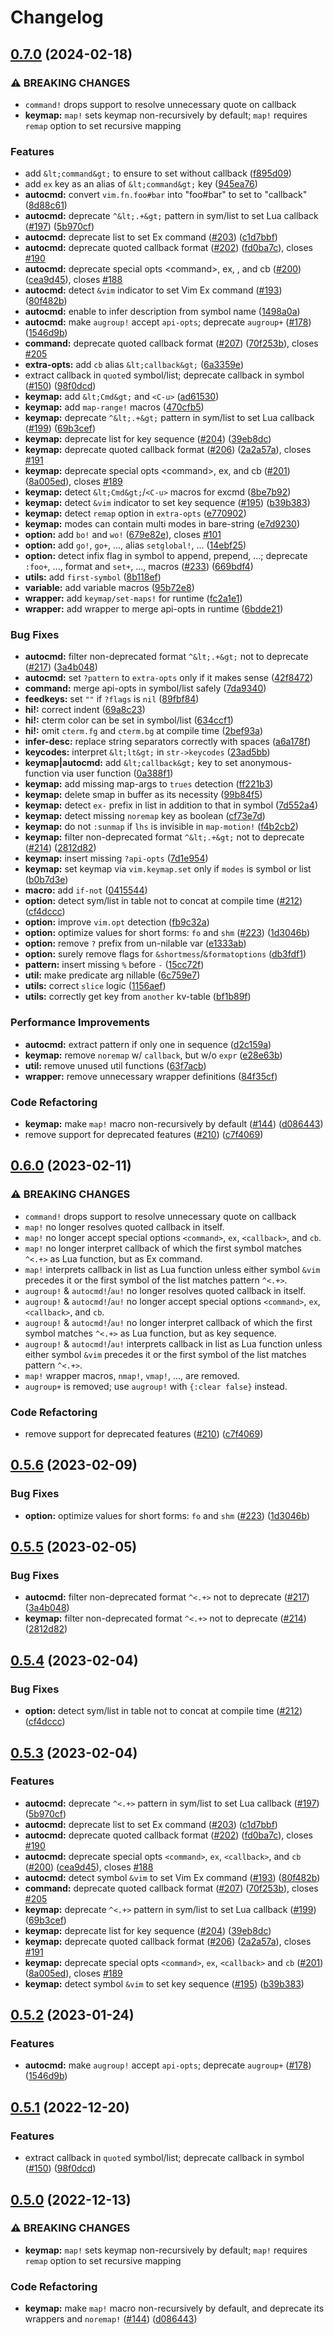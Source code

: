 # Changelog

## [0.7.0](https://github.com/aileot/nvim-laurel/compare/nvim-laurel-v0.6.0...nvim-laurel-v0.7.0) (2024-02-18)


### ⚠ BREAKING CHANGES

* `command!` drops support to resolve unnecessary quote on callback
* **keymap:** `map!` sets keymap non-recursively by default; `map!` requires `remap` option to set recursive mapping

### Features

* add `&lt;command&gt;` to ensure to set without callback ([f895d09](https://github.com/aileot/nvim-laurel/commit/f895d09d97254da1b0f2b12c2b584a8843b48aee))
* add `ex` key as an alias of `&lt;command&gt;` key ([945ea76](https://github.com/aileot/nvim-laurel/commit/945ea765b17287d1e1bfe855ace7a287d3d296cd))
* **autocmd:** convert `vim.fn.foo#bar` into "foo#bar" to set to "callback" ([8d88c61](https://github.com/aileot/nvim-laurel/commit/8d88c61ace331e97ed635c7f6088653f8fd28650))
* **autocmd:** deprecate `^&lt;.+&gt;` pattern in sym/list to set Lua callback ([#197](https://github.com/aileot/nvim-laurel/issues/197)) ([5b970cf](https://github.com/aileot/nvim-laurel/commit/5b970cfa2c380e61268eaefd99349116aae8e549))
* **autocmd:** deprecate list to set Ex command ([#203](https://github.com/aileot/nvim-laurel/issues/203)) ([c1d7bbf](https://github.com/aileot/nvim-laurel/commit/c1d7bbf60d69435e51d1705a77f66682e0908836))
* **autocmd:** deprecate quoted callback format ([#202](https://github.com/aileot/nvim-laurel/issues/202)) ([fd0ba7c](https://github.com/aileot/nvim-laurel/commit/fd0ba7c582d52e23b3a9e00f7c4309d60464b705)), closes [#190](https://github.com/aileot/nvim-laurel/issues/190)
* **autocmd:** deprecate special opts &lt;command&gt;, ex, <callback>, and cb ([#200](https://github.com/aileot/nvim-laurel/issues/200)) ([cea9d45](https://github.com/aileot/nvim-laurel/commit/cea9d459b4083053b1ba0d259ff84928c2d36d57)), closes [#188](https://github.com/aileot/nvim-laurel/issues/188)
* **autocmd:** detect `&vim` indicator to set Vim Ex command ([#193](https://github.com/aileot/nvim-laurel/issues/193)) ([80f482b](https://github.com/aileot/nvim-laurel/commit/80f482b9e334ed90f8bd8d3c4584e4e1890a7006))
* **autocmd:** enable to infer description from symbol name ([1498a0a](https://github.com/aileot/nvim-laurel/commit/1498a0a4259af18307c3debc0ae6258ea19263f2))
* **autocmd:** make `augroup!` accept `api-opts`; deprecate `augroup+` ([#178](https://github.com/aileot/nvim-laurel/issues/178)) ([1546d9b](https://github.com/aileot/nvim-laurel/commit/1546d9b3c0064ae1ec560b0d5d7168d7cc8ca1ba))
* **command:** deprecate quoted callback format ([#207](https://github.com/aileot/nvim-laurel/issues/207)) ([70f253b](https://github.com/aileot/nvim-laurel/commit/70f253b10e04e7efbaf6f3ee1c04415c23e02031)), closes [#205](https://github.com/aileot/nvim-laurel/issues/205)
* **extra-opts:** add `cb` alias `&lt;callback&gt;` ([6a3359e](https://github.com/aileot/nvim-laurel/commit/6a3359e91cec17f6d0a9b97cc5d33eb4eb05a264))
* extract callback in `quote`d symbol/list; deprecate callback in symbol ([#150](https://github.com/aileot/nvim-laurel/issues/150)) ([98f0dcd](https://github.com/aileot/nvim-laurel/commit/98f0dcdf07c9c762e3d7796bfbbc5c938ad1c0f3))
* **keymap:** add `&lt;Cmd&gt;` and `<C-u>` ([ad61530](https://github.com/aileot/nvim-laurel/commit/ad61530e3bf0dfa4e22112814cd7d272b8c3038b))
* **keymap:** add `map-range!` macros ([470cfb5](https://github.com/aileot/nvim-laurel/commit/470cfb523d12d2723e8d7c405e920ddadb8529e1))
* **keymap:** deprecate `^&lt;.+&gt;` pattern in sym/list to set Lua callback ([#199](https://github.com/aileot/nvim-laurel/issues/199)) ([69b3cef](https://github.com/aileot/nvim-laurel/commit/69b3cefa126a4366b04dee39f33888dfa7dd9d9a))
* **keymap:** deprecate list for key sequence ([#204](https://github.com/aileot/nvim-laurel/issues/204)) ([39eb8dc](https://github.com/aileot/nvim-laurel/commit/39eb8dc05b487634124309239a02f2324a66e908))
* **keymap:** deprecate quoted callback format ([#206](https://github.com/aileot/nvim-laurel/issues/206)) ([2a2a57a](https://github.com/aileot/nvim-laurel/commit/2a2a57a45ac5895c37e2dcf7a117ff31bcf25494)), closes [#191](https://github.com/aileot/nvim-laurel/issues/191)
* **keymap:** deprecate special opts &lt;command&gt;, ex, <callback> and cb ([#201](https://github.com/aileot/nvim-laurel/issues/201)) ([8a005ed](https://github.com/aileot/nvim-laurel/commit/8a005edf32938f4e296584f87cf76115ab5c4107)), closes [#189](https://github.com/aileot/nvim-laurel/issues/189)
* **keymap:** detect `&lt;Cmd&gt;`/`<C-u>` macros for excmd ([8be7b92](https://github.com/aileot/nvim-laurel/commit/8be7b92a6ce7e815d2ed6227fca8d14f3181ef27))
* **keymap:** detect `&vim` indicator to set key sequence ([#195](https://github.com/aileot/nvim-laurel/issues/195)) ([b39b383](https://github.com/aileot/nvim-laurel/commit/b39b3832f36fce592ae05d641dc9c63c161c0646))
* **keymap:** detect `remap` option in `extra-opts` ([e770902](https://github.com/aileot/nvim-laurel/commit/e77090295603db23148875d48df078a421cd7ab1))
* **keymap:** modes can contain multi modes in bare-string ([e7d9230](https://github.com/aileot/nvim-laurel/commit/e7d9230b324c54c2a172caefe92446dcb2d3642e))
* **option:** add `bo!` and `wo!` ([679e82e](https://github.com/aileot/nvim-laurel/commit/679e82e2e391ed65da9dc0387b27791a3cf2e1e4)), closes [#101](https://github.com/aileot/nvim-laurel/issues/101)
* **option:** add `go!`, `go+`, ..., alias `setglobal!`, ... ([14ebf25](https://github.com/aileot/nvim-laurel/commit/14ebf25487c995f0f39521210bb1e27b7346a6c9))
* **option:** detect infix flag in symbol to append, prepend, ...; deprecate `:foo+`, ..., format and `set+`, ..., macros ([#233](https://github.com/aileot/nvim-laurel/issues/233)) ([669bdf4](https://github.com/aileot/nvim-laurel/commit/669bdf4ed5d4503f3eb40f28024f2ebbaa4547df))
* **utils:** add `first-symbol` ([8b118ef](https://github.com/aileot/nvim-laurel/commit/8b118ef866fbcf3f03d433de4125ae945cb143ae))
* **variable:** add variable macros ([95b72e8](https://github.com/aileot/nvim-laurel/commit/95b72e863888fddf33a5fe3694b28a31697dc746))
* **wrapper:** add `keymap/set-maps!` for runtime ([fc2a1e1](https://github.com/aileot/nvim-laurel/commit/fc2a1e1133f085278ab3633ed381ff93294883b6))
* **wrapper:** add wrapper to merge api-opts in runtime ([6bdde21](https://github.com/aileot/nvim-laurel/commit/6bdde2125737b17e8d4b32eeeea6871255156c40))


### Bug Fixes

* **autocmd:** filter non-deprecated format `^&lt;.+&gt;` not to deprecate ([#217](https://github.com/aileot/nvim-laurel/issues/217)) ([3a4b048](https://github.com/aileot/nvim-laurel/commit/3a4b048431973eee207072c3ad98d20184710903))
* **autocmd:** set `?pattern` to `extra-opts` only if it makes sense ([42f8472](https://github.com/aileot/nvim-laurel/commit/42f8472188284390f83278cd07cf6ae90f9ad16a))
* **command:** merge api-opts in symbol/list safely ([7da9340](https://github.com/aileot/nvim-laurel/commit/7da93402ed0125f1284ab8e756a22705575e74ab))
* **feedkeys:** set `""` if `?flags` is `nil` ([89fbf84](https://github.com/aileot/nvim-laurel/commit/89fbf848d8e80e21f4a7e7cf3be6e8b54d0a2513))
* **hi!:** correct indent ([69a8c23](https://github.com/aileot/nvim-laurel/commit/69a8c23c1293f06c8e22dbb819cddd973fc06ab8))
* **hi!:** cterm color can be set in symbol/list ([634ccf1](https://github.com/aileot/nvim-laurel/commit/634ccf127b927c224067462292b48bf9ba05fff3))
* **hi!:** omit `cterm.fg` and `cterm.bg` at compile time ([2bef93a](https://github.com/aileot/nvim-laurel/commit/2bef93a51ee182873e6143596bf6db65da5f34db))
* **infer-desc:** replace string separators correctly with spaces ([a6a178f](https://github.com/aileot/nvim-laurel/commit/a6a178faf3c61700301a13970583453d16fb39b8))
* **keycodes:** interpret `&lt;lt&gt;` in `str->keycodes` ([23ad5bb](https://github.com/aileot/nvim-laurel/commit/23ad5bb8adbf3b7ff61ab540441de2fa4031752f))
* **keymap|autocmd:** add `&lt;callback&gt;` key to set anonymous-function via user function ([0a388f1](https://github.com/aileot/nvim-laurel/commit/0a388f18efef3970ee8a269a2d530e674d5a6c69))
* **keymap:** add missing map-args to `trues` detection ([ff221b3](https://github.com/aileot/nvim-laurel/commit/ff221b318eb5faa96946739c86b8a91a0736c5ee))
* **keymap:** delete smap in buffer as its necessity ([99b84f5](https://github.com/aileot/nvim-laurel/commit/99b84f5ff433e4ededc4fc578a866ded35cc15dd))
* **keymap:** detect `ex-` prefix in list in addition to that in symbol ([7d552a4](https://github.com/aileot/nvim-laurel/commit/7d552a40b25babfaad744bda5d965594077e2787))
* **keymap:** detect missing `noremap` key as boolean ([cf73e7d](https://github.com/aileot/nvim-laurel/commit/cf73e7d2bb1a961ef287015dfdc8928f1d736ab7))
* **keymap:** do not `:sunmap` if `lhs` is invisible in `map-motion!` ([f4b2cb2](https://github.com/aileot/nvim-laurel/commit/f4b2cb2f339c7c1f0c432682ed8317bd24ec292f))
* **keymap:** filter non-deprecated format `^&lt;.+&gt;` not to deprecate ([#214](https://github.com/aileot/nvim-laurel/issues/214)) ([2812d82](https://github.com/aileot/nvim-laurel/commit/2812d82abc2a58201c67e3a7007dd9417faa6274))
* **keymap:** insert missing `?api-opts` ([7d1e954](https://github.com/aileot/nvim-laurel/commit/7d1e95483f51f047585d6911a0d5ff2fb69e1d68))
* **keymap:** set keymap via `vim.keymap.set` only if `modes` is symbol or list ([b0b7d3e](https://github.com/aileot/nvim-laurel/commit/b0b7d3e654b31cd532dde032d76343ca4a84e563))
* **macro:** add `if-not` ([0415544](https://github.com/aileot/nvim-laurel/commit/041554456888b2c0b71fc7ab7c3d7f6f56425142))
* **option:** detect sym/list in table not to concat at compile time ([#212](https://github.com/aileot/nvim-laurel/issues/212)) ([cf4dccc](https://github.com/aileot/nvim-laurel/commit/cf4dcccfdbdd885b0348b901964da528e3215ecd))
* **option:** improve `vim.opt` detection ([fb9c32a](https://github.com/aileot/nvim-laurel/commit/fb9c32aeb1f87c381e5723c3f6b591544820eb3f))
* **option:** optimize values for short forms: `fo` and `shm` ([#223](https://github.com/aileot/nvim-laurel/issues/223)) ([1d3046b](https://github.com/aileot/nvim-laurel/commit/1d3046b3ec4d127febe289f9495ee9853566be65))
* **option:** remove `?` prefix from un-nilable var ([e1333ab](https://github.com/aileot/nvim-laurel/commit/e1333ab33b21c6c702e761ac0e498edba6e3f3df))
* **option:** surely remove flags for `&shortmess`/`&formatoptions` ([db3fdf1](https://github.com/aileot/nvim-laurel/commit/db3fdf1191b32b7eeb00bd16f6e9a1377efba6a4))
* **pattern:** insert missing `%` before `-` ([15cc72f](https://github.com/aileot/nvim-laurel/commit/15cc72fb52bb54819e1e0be1e2faf0cbb9d0a267))
* **util:** make predicate arg nillable ([6c759e7](https://github.com/aileot/nvim-laurel/commit/6c759e738f708b4dbad060e4fcd23112e565bdea))
* **utils:** correct `slice` logic ([1156aef](https://github.com/aileot/nvim-laurel/commit/1156aefa6ae70ee1acdcf17a8a277b21efd82288))
* **utils:** correctly get key from `another` kv-table ([bf1b89f](https://github.com/aileot/nvim-laurel/commit/bf1b89fcdf2ee6aca2a51967fb76beccad48e5df))


### Performance Improvements

* **autocmd:** extract pattern if only one in sequence ([d2c159a](https://github.com/aileot/nvim-laurel/commit/d2c159a622a652bf8dff2b87f16a7e63ccd8edcf))
* **keymap:** remove `noremap` w/ `callback`, but w/o `expr` ([e28e63b](https://github.com/aileot/nvim-laurel/commit/e28e63b3b4cf39b539fa60bb48f6a4b0094d4235))
* **util:** remove unused util functions ([63f7acb](https://github.com/aileot/nvim-laurel/commit/63f7acbbf13cdfe6051d2593afae4c21ae84c44d))
* **wrapper:** remove unnecessary wrapper definitions ([84f35cf](https://github.com/aileot/nvim-laurel/commit/84f35cf6edfa2a9ffc18af13da7813dcd56bb926))


### Code Refactoring

* **keymap:** make `map!` macro non-recursively by default ([#144](https://github.com/aileot/nvim-laurel/issues/144)) ([d086443](https://github.com/aileot/nvim-laurel/commit/d0864431dee8bbaf460b1ae0ba752e9373fcf9be))
* remove support for deprecated features ([#210](https://github.com/aileot/nvim-laurel/issues/210)) ([c7f4069](https://github.com/aileot/nvim-laurel/commit/c7f4069faed58d7021c0a3533c219ba22d7cb9d7))

## [0.6.0](https://github.com/aileot/nvim-laurel/compare/v0.5.6...v0.6.0) (2023-02-11)


### ⚠ BREAKING CHANGES

* `command!` drops support to resolve unnecessary quote on callback
* `map!` no longer resolves quoted callback in itself.
* `map!` no longer accept special options `<command>`, `ex`, `<callback>`, and `cb`.
* `map!` no longer interpret callback of which the first symbol matches `^<.+>` as Lua function, but as Ex command.
* `map!` interprets callback in list as Lua function unless either symbol `&vim` precedes it or the first symbol of the list matches pattern `^<.+>`.
* `augroup!` & `autocmd!`/`au!` no longer resolves quoted callback in itself.
* `augroup!` & `autocmd!`/`au!` no longer accept special options `<command>`, `ex`, `<callback>`, and `cb`.
* `augroup!` & `autocmd!`/`au!` no longer interpret callback of which the first symbol matches `^<.+>` as Lua function, but as key sequence.
* `augroup!` & `autocmd!`/`au!` interprets callback in list as Lua function unless either symbol `&vim` precedes it or the first symbol of the list matches pattern `^<.+>`.
* `map!` wrapper macros, `nmap!`, `vmap!`, ..., are removed.
* `augroup+` is removed; use `augroup!` with `{:clear false}` instead.
  
### Code Refactoring

* remove support for deprecated features ([#210](https://github.com/aileot/nvim-laurel/issues/210)) ([c7f4069](https://github.com/aileot/nvim-laurel/commit/c7f4069faed58d7021c0a3533c219ba22d7cb9d7))

## [0.5.6](https://github.com/aileot/nvim-laurel/compare/v0.5.5...v0.5.6) (2023-02-09)


### Bug Fixes

* **option:** optimize values for short forms: `fo` and `shm` ([#223](https://github.com/aileot/nvim-laurel/issues/223)) ([1d3046b](https://github.com/aileot/nvim-laurel/commit/1d3046b3ec4d127febe289f9495ee9853566be65))

## [0.5.5](https://github.com/aileot/nvim-laurel/compare/v0.5.4...v0.5.5) (2023-02-05)


### Bug Fixes

* **autocmd:** filter non-deprecated format `^<.+>` not to deprecate ([#217](https://github.com/aileot/nvim-laurel/issues/217)) ([3a4b048](https://github.com/aileot/nvim-laurel/commit/3a4b048431973eee207072c3ad98d20184710903))
* **keymap:** filter non-deprecated format `^<.+>` not to deprecate ([#214](https://github.com/aileot/nvim-laurel/issues/214)) ([2812d82](https://github.com/aileot/nvim-laurel/commit/2812d82abc2a58201c67e3a7007dd9417faa6274))

## [0.5.4](https://github.com/aileot/nvim-laurel/compare/v0.5.3...v0.5.4) (2023-02-04)


### Bug Fixes

* **option:** detect sym/list in table not to concat at compile time ([#212](https://github.com/aileot/nvim-laurel/issues/212)) ([cf4dccc](https://github.com/aileot/nvim-laurel/commit/cf4dcccfdbdd885b0348b901964da528e3215ecd))

## [0.5.3](https://github.com/aileot/nvim-laurel/compare/v0.5.2...v0.5.3) (2023-02-04)


### Features

* **autocmd:** deprecate `^<.+>` pattern in sym/list to set Lua callback ([#197](https://github.com/aileot/nvim-laurel/issues/197)) ([5b970cf](https://github.com/aileot/nvim-laurel/commit/5b970cfa2c380e61268eaefd99349116aae8e549))
* **autocmd:** deprecate list to set Ex command ([#203](https://github.com/aileot/nvim-laurel/issues/203)) ([c1d7bbf](https://github.com/aileot/nvim-laurel/commit/c1d7bbf60d69435e51d1705a77f66682e0908836))
* **autocmd:** deprecate quoted callback format ([#202](https://github.com/aileot/nvim-laurel/issues/202)) ([fd0ba7c](https://github.com/aileot/nvim-laurel/commit/fd0ba7c582d52e23b3a9e00f7c4309d60464b705)), closes [#190](https://github.com/aileot/nvim-laurel/issues/190)
* **autocmd:** deprecate special opts `<command>`, `ex`, `<callback>`, and `cb` ([#200](https://github.com/aileot/nvim-laurel/issues/200)) ([cea9d45](https://github.com/aileot/nvim-laurel/commit/cea9d459b4083053b1ba0d259ff84928c2d36d57)), closes [#188](https://github.com/aileot/nvim-laurel/issues/188)
* **autocmd:** detect symbol `&vim` to set Vim Ex command ([#193](https://github.com/aileot/nvim-laurel/issues/193)) ([80f482b](https://github.com/aileot/nvim-laurel/commit/80f482b9e334ed90f8bd8d3c4584e4e1890a7006))
* **command:** deprecate quoted callback format ([#207](https://github.com/aileot/nvim-laurel/issues/207)) ([70f253b](https://github.com/aileot/nvim-laurel/commit/70f253b10e04e7efbaf6f3ee1c04415c23e02031)), closes [#205](https://github.com/aileot/nvim-laurel/issues/205)
* **keymap:** deprecate `^<.+>` pattern in sym/list to set Lua callback ([#199](https://github.com/aileot/nvim-laurel/issues/199)) ([69b3cef](https://github.com/aileot/nvim-laurel/commit/69b3cefa126a4366b04dee39f33888dfa7dd9d9a))
* **keymap:** deprecate list for key sequence ([#204](https://github.com/aileot/nvim-laurel/issues/204)) ([39eb8dc](https://github.com/aileot/nvim-laurel/commit/39eb8dc05b487634124309239a02f2324a66e908))
* **keymap:** deprecate quoted callback format ([#206](https://github.com/aileot/nvim-laurel/issues/206)) ([2a2a57a](https://github.com/aileot/nvim-laurel/commit/2a2a57a45ac5895c37e2dcf7a117ff31bcf25494)), closes [#191](https://github.com/aileot/nvim-laurel/issues/191)
* **keymap:** deprecate special opts `<command>`, `ex`, `<callback>` and `cb` ([#201](https://github.com/aileot/nvim-laurel/issues/201)) ([8a005ed](https://github.com/aileot/nvim-laurel/commit/8a005edf32938f4e296584f87cf76115ab5c4107)), closes [#189](https://github.com/aileot/nvim-laurel/issues/189)
* **keymap:** detect symbol `&vim` to set key sequence ([#195](https://github.com/aileot/nvim-laurel/issues/195)) ([b39b383](https://github.com/aileot/nvim-laurel/commit/b39b3832f36fce592ae05d641dc9c63c161c0646))

## [0.5.2](https://github.com/aileot/nvim-laurel/compare/v0.5.1...v0.5.2) (2023-01-24)


### Features

* **autocmd:** make `augroup!` accept `api-opts`; deprecate `augroup+` ([#178](https://github.com/aileot/nvim-laurel/issues/178)) ([1546d9b](https://github.com/aileot/nvim-laurel/commit/1546d9b3c0064ae1ec560b0d5d7168d7cc8ca1ba))

## [0.5.1](https://github.com/aileot/nvim-laurel/compare/v0.5.0...v0.5.1) (2022-12-20)


### Features

* extract callback in `quote`d symbol/list; deprecate callback in symbol ([#150](https://github.com/aileot/nvim-laurel/issues/150)) ([98f0dcd](https://github.com/aileot/nvim-laurel/commit/98f0dcdf07c9c762e3d7796bfbbc5c938ad1c0f3))

## [0.5.0](https://github.com/aileot/nvim-laurel/compare/v0.4.1...v0.5.0) (2022-12-13)


### ⚠ BREAKING CHANGES

* **keymap:** `map!` sets keymap non-recursively by default; `map!` requires `remap` option to set recursive mapping

### Code Refactoring

* **keymap:** make `map!` macro non-recursively by default, and deprecate its wrappers and `noremap!` ([#144](https://github.com/aileot/nvim-laurel/issues/144)) ([d086443](https://github.com/aileot/nvim-laurel/commit/d0864431dee8bbaf460b1ae0ba752e9373fcf9be))
